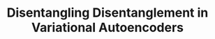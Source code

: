 ---
title: "Disentangling Disentanglement in Variational Autoencoders"
year: 2019
pdf_url: "https://arxiv.org/abs/1812.02833"
category: "vision"
author_list: "Emile Mathieu, Tom Rainforth, N. Siddharth, Yee Whye Teh"
grant: "MURI"
pub_in: "Proceedings of the International Conference on Machine Learning (ICML) 2019 Long Beach CA June 2019"
---